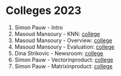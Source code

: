 # Colleges 2023

1. Simon Pauw - Intro
2. Masoud Mansoury - KNN: [college](/lectures/masoud-mansoury---KNN-2023)
3. Masoud Mansoury - Overview: [college](/lectures/masoud-mansoury---overview-2023)
4. Masoud Mansoury - Evaluation: [college](/lectures/masoud-mansoury---Evaluation-2023)
5. Dina Strikovic - Newsroom: [college](/lectures/dina-strikovic-2023)
6. Simon Pauw - Vectorinproduct: [college](/lectures/vectorinproduct-2023)
7. Simon Pauw - Matrixinproduct: [college](/lectures/matrixinproduct-2023)
